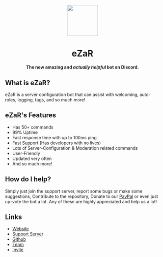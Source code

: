 <h2 align="center">
  <img src="https://capy-cdn.xyz/tHGcq1sz.png" height="100px" width="100px">
</h2>

<h1 align="center">eZaR</h1>
<h4 align="center">The new amazing and <em>actually helpful</em> bot on Discord.</h4>

## What is eZaR?

eZaR is a server configuration bot that can assist with welcoming, auto-roles, logging, tags, and so much more!

## eZaR's Features

- Has 50+ commands
- 99% Uptime
- Fast response time with up to 100ms ping
- Fast Support (Has developers with no lives)
- Lots of Server-Configuration & Moderation related commands
- User-Friendly
- Updated very often
- And so much more!

## How do I help?

Simply just join the support server, report some bugs or make some suggestions, Contribute to the repository, Donate to our [PayPal](https://paypal.me/realShamlol) or even just up-vote the bot a lot. Any of these are highly appreciated and help us a lot!

## Links

- [Website](https://ezar.shamdev.xyz)
- [Support Server](https://ezar.shamdev.xyz/discord)
- [Github](https://github.com/eZaR-Bot)
- [Team](https://ezar.shamdev.xyz/team)
- [Invite](https://discord.com/oauth2/authorize?client_id=906816722676371496&scope=bot+applications.commands&permissions=53472276811)
